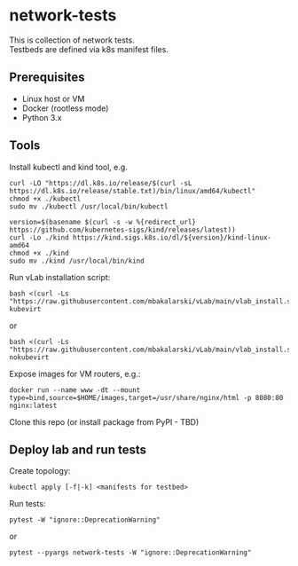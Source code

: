 # network-tests

This is collection of network tests.<br>
Testbeds are defined via k8s manifest files.

## Prerequisites
* Linux host or VM
* Docker (rootless mode)
* Python 3.x

## Tools
Install kubectl and kind tool, e.g.
```
curl -LO "https://dl.k8s.io/release/$(curl -sL https://dl.k8s.io/release/stable.txt)/bin/linux/amd64/kubectl"
chmod +x ./kubectl
sudo mv ./kubectl /usr/local/bin/kubectl
```
```
version=$(basename $(curl -s -w %{redirect_url} https://github.com/kubernetes-sigs/kind/releases/latest))
curl -Lo ./kind https://kind.sigs.k8s.io/dl/${version}/kind-linux-amd64
chmod +x ./kind
sudo mv ./kind /usr/local/bin/kind
```

Run vLab installation script:
```
bash <(curl -Ls "https://raw.githubusercontent.com/mbakalarski/vLab/main/vlab_install.sh") kubevirt
```
or
```
bash <(curl -Ls "https://raw.githubusercontent.com/mbakalarski/vLab/main/vlab_install.sh") nokubevirt
```

Expose images for VM routers, e.g.:
```
docker run --name www -dt --mount type=bind,source=$HOME/images,target=/usr/share/nginx/html -p 8080:80 nginx:latest
```

Clone this repo (or install package from PyPI - TBD)

## Deploy lab and run tests
Create topology:
```
kubectl apply [-f|-k] <manifests for testbed>
```
Run tests:
```
pytest -W "ignore::DeprecationWarning"
```
or 
```
pytest --pyargs network-tests -W "ignore::DeprecationWarning"
```
